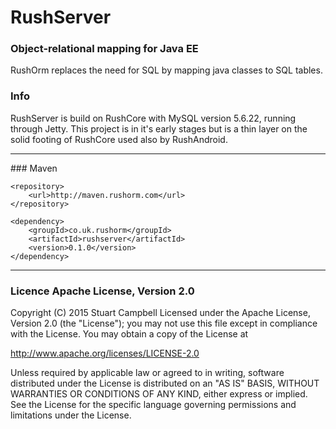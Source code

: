 # RushServer
### Object-relational mapping for Java EE

RushOrm replaces the need for SQL by mapping java classes to SQL tables.

### Info
RushServer is build on RushCore with MySQL version 5.6.22, running through Jetty. 
This project is in it's early stages but is a thin layer on the solid footing of RushCore used also by RushAndroid.

<hr>
### Maven

    <repository>
	    <url>http://maven.rushorm.com</url>
    </repository>

    <dependency>
	    <groupId>co.uk.rushorm</groupId>
	    <artifactId>rushserver</artifactId>
	    <version>0.1.0</version>
    </dependency>

<hr>

### Licence Apache License, Version 2.0
Copyright (C) 2015 Stuart Campbell
Licensed under the Apache License, Version 2.0 (the "License");
you may not use this file except in compliance with the License.
You may obtain a copy of the License at

   http://www.apache.org/licenses/LICENSE-2.0

Unless required by applicable law or agreed to in writing, software
distributed under the License is distributed on an "AS IS" BASIS,
WITHOUT WARRANTIES OR CONDITIONS OF ANY KIND, either express or implied.
See the License for the specific language governing permissions and
limitations under the License.

